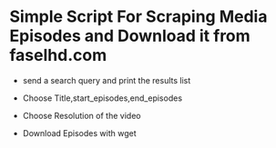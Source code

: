 
# Simple Script For Scraping Media Episodes and Download it from faselhd.com

 * send a search query and print the results list
 
 * Choose Title,start_episodes,end_episodes 
 
 * Choose Resolution of the video
 
 * Download Episodes with wget 
